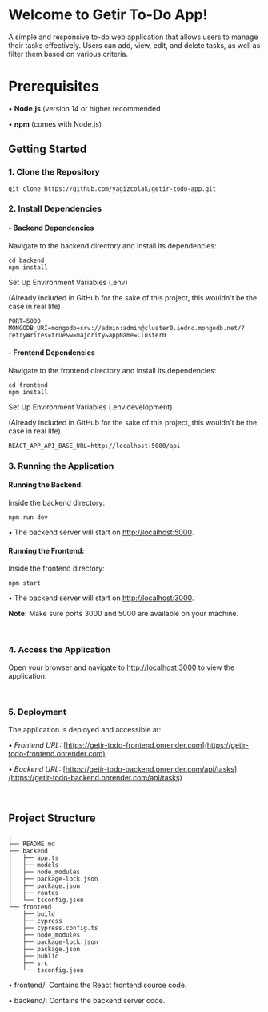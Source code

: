 
# Welcome to Getir To-Do App!

  

A simple and responsive to-do web application that allows users to manage their tasks effectively. Users can add, view, edit, and delete tasks, as well as filter them based on various criteria.

  

  

# **Prerequisites**

  

• **Node.js** (version 14 or higher recommended

• **npm** (comes with Node.js)

  
  

## **Getting Started**
### **1. Clone the Repository**

```
git clone https://github.com/yagizcolak/getir-todo-app.git
```

  

### **2. Install Dependencies**

#### **- Backend Dependencies**
Navigate to the backend directory and install its dependencies:
```
cd backend
npm install
```

Set Up Environment Variables (.env)

(Already included in GitHub for the sake of this project, this wouldn't be the case in real life)
```
PORT=5000
MONGODB_URI=mongodb+srv://admin:admin@cluster0.iednc.mongodb.net/?retryWrites=true&w=majority&appName=Cluster0
```

#### **- Frontend Dependencies**

Navigate to the frontend directory and install its dependencies:
```
cd frontend
npm install
```

Set Up Environment Variables (.env.development)

(Already included in GitHub for the sake of this project, this wouldn't be the case in real life)
```
REACT_APP_API_BASE_URL=http://localhost:5000/api
```

### **3. Running the Application**

#### Running the Backend:

Inside the backend directory:
```
npm run dev
```



• The backend server will start on [http://localhost:5000](http://localhost:5000).

#### Running the Frontend:

Inside the frontend directory:
```
npm start
```

• The backend server will start on [http://localhost:3000](http://localhost:3000).
  

**Note:** Make sure ports 3000 and 5000 are available on your machine.

<br/>

### **4. Access the Application**

Open your browser and navigate to [http://localhost:3000](http://localhost:3000) to view the application.

<br/>

### **5. Deployment**

The application is deployed and accessible at:

•  *Frontend URL:* [https://getir-todo-frontend.onrender.com](https://getir-todo-frontend.onrender.com)

•  *Backend URL:* [https://getir-todo-backend.onrender.com/api/tasks](https://getir-todo-backend.onrender.com/api/tasks)

<br/>

## **Project Structure**

```
.
├── README.md
├── backend
│   ├── app.ts
│   ├── models
│   ├── node_modules
│   ├── package-lock.json
│   ├── package.json
│   ├── routes
│   └── tsconfig.json
└── frontend
    ├── build
    ├── cypress
    ├── cypress.config.ts
    ├── node_modules
    ├── package-lock.json
    ├── package.json
    ├── public
    ├── src
    └── tsconfig.json
```

  

• frontend/: Contains the React frontend source code.

  

• backend/: Contains the backend server code.
